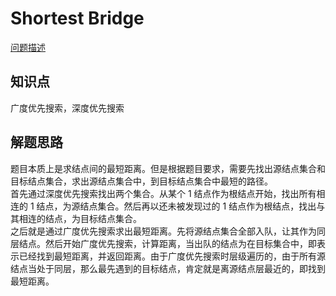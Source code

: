# Shortest Bridge

[问题描述](https://leetcode.com/problems/shortest-bridge/)

## 知识点

广度优先搜索，深度优先搜索

## 解题思路

题目本质上是求结点间的最短距离。但是根据题目要求，需要先找出源结点集合和目标结点集合，求出源结点集合中，到目标结点集合中最短的路径。  
首先通过深度优先搜索找出两个集合。从某个 1 结点作为根结点开始，找出所有相连的 1 结点，为源结点集合。然后再以还未被发现过的 1 结点作为根结点，找出与其相连的结点，为目标结点集合。  
之后就是通过广度优先搜索求出最短距离。先将源结点集合全部入队，让其作为同层结点。然后开始广度优先搜索，计算距离，当出队的结点为在目标集合中，即表示已经找到最短距离，并返回距离。由于广度优先搜索时层级遍历的，由于所有源结点当处于同层，那么最先遇到的目标结点，肯定就是离源结点层最近的，即找到最短距离。
